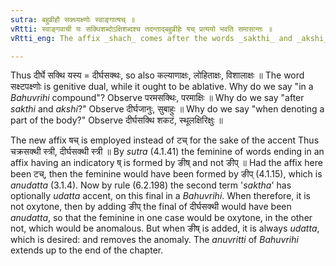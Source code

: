 ```yaml
---
sutra: बहुव्रीहौ सक्थ्यक्ष्णोः स्वाङ्गात्षच् ॥
vRtti: स्वाङ्गवाची यः सक्थिशब्दोऽक्षिशब्दश्च तदन्ताद्बहुव्रीहेः षच् प्रत्ययो भवति समासान्तः ॥
vRtti_eng: The affix _shach_ comes after the words _sakthi_ and _akshi_, final in a _Bahuvrihi_ compound and denoting a portion of one's body.

---
```

Thus दीर्घे सक्थि यस्य = दीर्घसक्थः, so also कल्याणाक्षः, लोहिताक्षः, विशालाक्षः ॥ The word सक्ष्टपक्ष्णोः is genitive dual, while it ought to be ablative. Why do we say "in a _Bahuvrihi_ compound"? Observe परमसक्थिः, परमाक्षिः ॥ Why do we say "after _sakthi_ and _akshi_?" Observe दीर्घजानुः, सुबाहुः ॥ Why do we say "when denoting a part of the body?" Observe दीर्घसक्थि शकटं, स्थूलक्षिरिक्षुः ॥

The new affix षच् is employed instead of टच् for the sake of the accent Thus चक्रसक्थी स्त्री, दीर्घसक्थी स्त्री ॥ By _sutra_ (4.1.41) the feminine of words ending in an affix having an indicatory ष् is formed by ङीष् and not ङीप् ॥ Had the affix here been टच्, then the feminine would have been formed by ङीप्  (4.1.15), which is _anudatta_ (3.1.4). Now by rule (6.2.198) the second term '_saktha_' has optionally _udatta_ accent, on this final in a _Bahuvrihi_. When therefore, it is not oxytone, then by adding ङीप् the final of दीर्घसक्थी would have been _anudatta_, so that the feminine in one case would be oxytone, in the other not, which would be anomalous. But when ङीष्  is added, it is always _udatta_, which is desired: and removes the anomaly. The _anuvritti_ of _Bahuvrihi_ extends up to the end of the chapter.